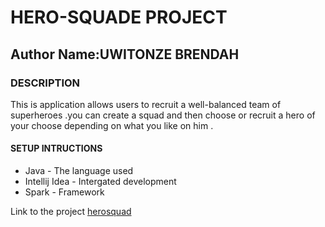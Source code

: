 # HERO-SQUADE PROJECT
## Author Name:UWITONZE BRENDAH
### DESCRIPTION
This is application allows users to  recruit a well-balanced team of superheroes .you can create a squad and then choose or recruit a hero of your choose depending on what you like on him .
 #### SETUP INTRUCTIONS
* Java - The language used
* Intellij Idea - Intergated development
* Spark - Framework

Link to the project
[herosquad](https://github.com/brendahuwitonze/HEROSQUADE)


